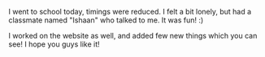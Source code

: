 I went to school today, timings were reduced. I felt a bit lonely, but had a classmate named "Ishaan" who talked to me. It was fun! :)

I worked on the website as well, and added few new things which you can see!
I hope you guys like it! 